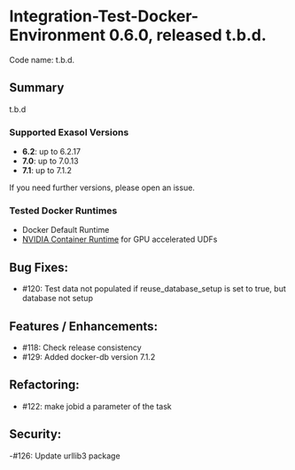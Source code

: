 # Integration-Test-Docker-Environment 0.6.0, released t.b.d.

Code name: t.b.d.

## Summary

t.b.d

### Supported Exasol Versions

* **6.2**: up to 6.2.17
* **7.0**: up to 7.0.13
* **7.1**: up to 7.1.2

If you need further versions, please open an issue.

### Tested Docker Runtimes

- Docker Default Runtime
- [NVIDIA Container Runtime](https://github.com/NVIDIA/nvidia-container-runtime) for GPU accelerated UDFs

## Bug Fixes:

 - #120: Test data not populated if reuse_database_setup is set to true, but database not setup

## Features / Enhancements:

 - #118: Check release consistency
 - #129: Added docker-db version 7.1.2

## Refactoring:

 - #122: make jobid a parameter of the task

## Security:
 -#126: Update urllib3 package